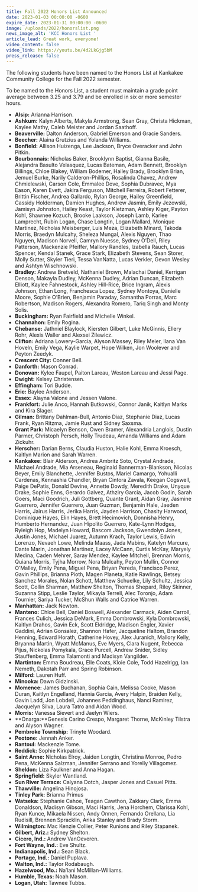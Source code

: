 ```yaml
---
title: Fall 2022 Honors List Announced
date: 2023-01-03 00:00:00 -0600
expire_date: 2023-01-31 00:00:00 -0600
image: /uploads/2022/honorslist.png
news_image_alt: 'KCC Honors List '
article_lead: Great work, everyone!
video_content: false
video_link: https://youtu.be/4d2LkGjg5bM
press_release: false
---
```

The following students have been named to the Honors List at Kankakee Community College for the Fall 2022 semester.

To be named to the Honors List, a student must maintain a grade point average between 3.25 and 3.79 and be enrolled in six or more semester hours.

* **Alsip:** Arianna Harrison.
* **Ashkum:** Kalyn Alberts, Makyla Armstrong, Sean Gray, Christa Hickman, Kaylee Mathy, Caleb Meister and Jordan Saathoff.
* **Beaverville:** Dalton Anderson, Gabriel Emerson and Gracie Sanders.
* **Beecher:** Alaina Grutzius and Yolanda Williams.
* **Bonfield:** Allison Huizenga, Lee Jackson, Bryce Overacker and John Pitkin.
* **Bourbonnais:** Nicholas Baker, Brooklynn Baptist, Gianna Basile, Alejandra Basulto Velasquez, Lucas Bateman, Adam Bennett, Brooklyn Billings, Chloe Blakey, William Bodemer, Hailey Brady, Brooklyn Brian, Jemuel Burke, Narily Calderon-Phillips, Rosalinda Chavez, Andrew Chmielewski, Carson Cole, Emmalee Dove, Sophia Dubravec, Mya Eason, Karen Evett, Jakira Ferguson, Mitchell Ferreira, Robert Fetterer, Brittin Fischer, Andrea Gallardo, Rylan George, Hailey Greenfield, Cassidy Holderman, Damien Hughes, Andrew Jasmin, Emily Jezowski, Jamisyn Johnston, Hailey Keast, Taylor Kietzman, Ashley Kiger, Payton Kohl, Shawnee Kozuch, Brooke Laakson, Joseph Lamb, Karlee Lamprecht, Rubin Logan, Chase Longtin, Logan Mallard, Monique Martinez, Nicholas Meisberger, Luis Meza, Elizabeth Minard, Takoda Morris, Braedyn Mulcahy, Sheleza Mungal, Alexis Nguyen, Thao Nguyen, Madison Norvell, Camryn Nuesse, Sydney O’Dell, Riley Patterson, Mackenzie Pfeiffer, Mallory Randles, Izabella Rauch, Lucas Spencer, Kendal Stanek, Grace Stark, Elizabeth Stevens, Sean Storer, Molly Sutter, Skyler Tieri, Tessa VanNatta, Lucas Verkler, Gevon Wesley and Ashtyn Wischnowski.
* **Bradley:** Andrew Bretveld, Nathaniel Brown, Malachai Daniel, Kerrigan Denson, Makayla Dudley, McKenna Dudley, Adrian Duncan, Elizabeth Elliott, Kaylee Fahnestock, Ashley Hill-Rice, Brice Ingram, Alexis Johnson, Ethan Long, Franchesca Lopez, Sydney Montoya, Danielle Moore, Sophie O’Brien, Benjamin Paraday, Samantha Porras, Marc Robertson, Madison Rogers, Alexandra Romero, Tariq Singh and Monty Solis.
* **Buckingham:** Ryan Fairfield and Michelle Winkel.
* **Channahon:** Emily Rogina.
* **Chebanse:** Jathniel Blaylock, Kiersten Gilbert, Luke McGinnis, Ellery Rohr, Alexis Waller and Alexsei Zilewicz.
* **Clifton:** Adriana Lowery-Garcia, Alyson Massey, Riley Meier, Ilana Van Hoveln, Emily Vega, Kaylie Warpet, Hope Wilken, Jon Woolever and Peyton Zeedyk.
* **Crescent City:** Conner Bell.
* **Danforth:** Mason Conrad.
* **Donovan:** Kylee Faupel, Paiton Lareau, Weston Lareau and Jessi Page.
* **Dwight:** Kelsey Christensen.
* **Effingham:** Tori Budde.
* **Erie:** Baylee Anderson.
* **Essex:** Alayna Valone and Jessen Valone.
* **Frankfort:** Julie Anco, Hannah Butkowski, Connor Janik, Kaitlyn Marks and Kira Slager.
* **Gilman:** Brittany Dahlman-Bull, Antonio Diaz, Stephanie Diaz, Lucas Frank, Ryan Ritzma, Jamie Rust and Sidney Saxsma.
* **Grant Park:** Micaelyn Benson, Owen Bramer, Alexandria Langlois, Dustin Parmer, Christoph Persch, Holly Trudeau, Amanda Williams and Adam Zickuhr.
* **Herscher:** Darian Berns, Claudia Huston, Halie Kohl, Emma Kroesch, Kaitlyn Marion and Sarah Warren.
* **Kankakee:** Blair Alderson, Andrea Ambritz Soto, Crystal Andrade, Michael Andrade, Mia Arseneau, Reginald Bannerman-Blankson, Nicolas Beyer, Emily Blanchette, Jennifer Bustos, Mariel Camargo, Yohualli Cardenas, Kennashia Chandler, Bryan Cintora Zavala, Keegan Cogswell, Paige DePatis, Donald Devine, Annette Dowdy, Meredith Drake, Unyque Drake, Sophie Enns, Gerardo Galvez, Athziry Garcia, Jacob Godin, Sarah Goers, Maci Goodrich, Juli Gottberg, Quante Grant, Aidan Gray, Jasmine Guerrero, Jennifer Guerrero, Juan Guzman, Benjamin Hale, Jaeden Harris, Jairus Harris, Jerika Harris, Jayden Harrison, Chasity Harwood, Dominique Hayes, Elin Hayes, Brett Hecimovich, Donnisha Henry, Humberto Hernandez, Juan Hipolito Guerrero, Kate-Lynn Hodges, Ryleigh Hop, Madelyn Howard, Bascom Jackson, Gwendolyn Jones, Justin Jones, Michael Juarez, Autumn Krach, Taylor Lewis, Edwin Lorenzo, Nevaeh Lowe, Melinda Maass, Jada Mabins, Katelyn Marcure, Dante Marin, Jonathan Martinez, Lacey McCann, Curtis McKay, Maryely Medina, Caden Mehrer, Saray Mendez, Kaylee Mitchell, Brennan Morris, Quiana Morris, Tyjha Morrow, Nora Mulcahy, Peyton Mullin, Connor O’Malley, Emily Pena, Miguel Pena, Briyan Pereda, Francisco Perez, Gavin Phillips, Brianna Pioth, Magen Planeta, Katie Rawlings, Betsey Sanchez Morales, Nolan Schott, Matthew Schuelke, Lily Schultz, Jessica Scott, Collin Sharman, Matthew Shelton, Thomas Shepard, Riley Skinner, Suzanna Stipp, Leslie Taylor, Mikayla Terrell, Alec Toronjo, Adam Tournier, Sariya Tucker, McShun Walls and Catrice Warren.
* **Manhattan:** Jack Newton.
* **Manteno:** Chloe Bell, Daniel Boswell, Alexander Carmack, Aiden Carroll, Frances Culich, Jessica DeMark, Emma Dombrowski, Kyla Dombrowski, Kaitlyn Drahos, Gavin Eck, Scott Eldridge, Madison Engler, Xavier Gaddini, Adrian Gonsalez, Shannon Hafer, Jacqueline Haltom, Brandon Henning, Edward Horath, Catherine Hovey, Alex Juranich, Mallory Kelly, Bryanna Martin, Wyatt McManus, Eve Myers, Clara Nugent, Rebecca Pijus, Nickolas Pomykala, Grace Purcell, Andrew Snider, Sidley Stauffenberg, Emma Talamonti and Madisyn Vangilder.
* **Martinton:** Emma Boudreau, Elle Coats, Kloie Cole, Todd Hazelrigg, Ian Nemeth, Dakotah Parr and Spring Robinson.
* **Milford:** Lauren Huff.
* **Minooka:** Dawn Gidzinski.
* **Momence:** James Buchanan, Sophia Cain, Melissa Cooke, Mason Duran, Kaitlyn Engelland, Hannia Garcia, Avery Halpin, Braiden Kelly, Gavin Ladd, Jon Lobdell, Johannes Peddinghaus, Nanci Ramirez, Jacquelyn Silva, Laura Tatro and Aidan Wood.
* **Morris:** Vanessa Sievert and Jaelyn Wiers.
* **Onarga:**Genesis Carino Crespo, Margaret Thorne, McKinley Tilstra and Alyson Wagner.
* **Pembroke Township:** Trinyte Woodard.
* **Peotone:** Jennah Anker.
* **Rantoul:** Mackenzie Tome.
* **Reddick:** Sophie Kirkpatrick.
* **Saint Anne:** Nicholas Elroy, Jaiden Longtin, Christina Monroe, Pedro Pena, McKenna Salzman, Jennifer Serrano and Yorelly Villagomez.
* **Sheldon:** Liza Faulkner and Anna Hagan.
* **Springfield:** Skyler Wantland.
* **Sun River Terrace:** Calyana Dotch, Jasper Jones and Casuel Pitts.
* **Thawville:** Angelina Hinojosa.
* **Tinley Park:** Brianna Primus
* **Watseka:** Stephanie Cahoe, Teagan Cawthon, Zakkary Clark, Emma Donaldson, Madisyn Gibson, Maci Harris, Jena Horchem, Clarissa Kohl, Ryan Kunce, Mikaela Nissen, Andy Onnen, Fernando Orellana, Lia Rudisill, Brennen Spracklin, Arika Stanley and Brady Storm.
* **Wilmington:** Mac Kenzie Collier, Peter Runions and Riley Stapanek.
* **Gilbert, Ariz.:** Sydney Shelton.
* **Cicero, Ind.:** Andrew VanOeveren.
* **Fort Wayne, Ind.:** Eve Shultz.
* **Indianapolis, Ind.:** Sean Black.
* **Portage, Ind.:** Daniel Puplava.
* **Walton, Ind.:** Taylor Rodabaugh.
* **Hazelwood, Mo.:** Na’lani McMillan-Williams.
* **Humble, Texas:** Noah Mason.
* **Logan, Utah:** Tawnee Tubbs.